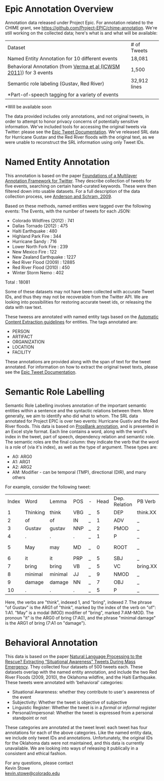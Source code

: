 # Epic Annotation Overview

Annotation data released under Project Epic. For annotation related to the CHIME grant, see https://github.com/Project-EPIC/chime-annotation. We're still working on the collected data; here's what is and what will be available:

<table>
  <tr><td>Dataset</td><td># of Tweets</td></tr>
  <tr><td>Named Entity Annotation for 10 different events</td><td>18,081</tr>
  <tr><td>Behavioral Annotation (from  <a href="http://www.aaai.org/ocs/index.php/ICWSM/ICWSM11/paper/download/2834/3282">Verma et al (ICWSM 2011)</a>) for 3 events</td><td>1,500</td></tr>
  <tr><td>Semantic role labeling (Gustav, Red River)</td><td>32,912 lines</tr>
  <tr><td>*Part-of-speech tagging for a variety of events</td><td/></tr>
</table>
*Will be available soon<br>

The data provided includes only annotations, and not original tweets, in order to attempt to honor privacy concerns of potentially sensitive information. We've included tools for accessing the original tweets via Twitter: please see the <a href="https://github.com/Project-EPIC/epic-annotation/blob/master/Epic%20Tweet%20Documentation.pdf">Epic Tweet Documentation</a>. We've released SRL data for Hurricane Gustav and the Red River floods with the original text, as we were unable to reconstruct the SRL information using only Tweet IDs.


# Named Entity Annotation
This annotation is based on the paper <a href="http://www.lrec-conf.org/proceedings/lrec2012/pdf/1008_Paper.pdf">Foundations of a Multilayer Annotation Framework for Twitter</a>. They describe collection of tweets for five events, searching on certain hand-curated keywords. These were then filtered down into usable datasets. For a full description of the data collection process, see <a href="https://ieeexplore.ieee.org/document/6032533">Anderson and Schram, 2009</a>.

Based on these methods, named entities were tagged over the following events:
The Events, with the number of tweets for each JSON:
<ul>
  <li>Colorado Wildfires (2012) : 741</li>
<li>Dallas Tornado (2012) : 475</li>
<li>Haiti Earthquake : 480</li>
<li>Highland Park Fire : 344</li>
<li>Hurricane Sandy : 716</li>
<li>Lower North Fork Fire : 239</li>
<li>New Mexico Fire : 122</li>
<li>New Zealand Earthquake : 1227</li>
<li>Red River Flood (2009) : 12885</li>
<li>Red River Flood (2010) : 450</li>
<li>Winter Storm Nemo : 402</li>
</ul>

Total : 18081

Some of these datasets may not have been collected with accurate Tweet IDs, and thus they may not be recoverable from the Twitter API. We are looking into possibilities for restoring accurate tweet ids, or releasing the data with raw text.

These tweess are annotated with named entity tags based on the <a href="https://www.ldc.upenn.edu/sites/www.ldc.upenn.edu/files/english-entities-guidelines-v6.6.pdf">Automatic Content Extraction guidelines</a> for entities. The tags annotated are:

<ul>
  <li>PERSON</li>
  <li>ARTIFACT</li>
  <li>ORGANIZATION</li>
  <li>LOCATION</li>
  <li>FACILITY</li>
</ul>
 These annotations are provided along with the span of text for the tweet annotated. For information on how to extract the original tweet texts, please see the <a href="https://github.com/Project-EPIC/epic-annotation/blob/master/Epic%20Tweet%20Documentation.pdf">Epic Tweet Documentation</a>.

# Semantic Role Labelling

Semantic Role Labelling involves annotation of the important semantic entities within a sentence and the syntactic relations between them. More generally, we aim to identify who did what to whom. The SRL data annotated for Project EPIC is over two events: Hurricane Gustiv and the Red River floods. This data is based on <a href="http://clear.colorado.edu/compsem/documents/propbank_guidelines.pdf">PropBank annotation</a>, and is presented in an Excel style format. Each line contains a word, along with the word's index in the tweet, part of speech, dependency relation and semantic role. The semantic roles are the final column: they indicate the verb that the word is a role of (via it's index), as well as the type of argument. These types are:

<ul>
  <li>A0: ARG0</li>
  <li>A1: ARG1</li>
  <li>A2: ARG2</li>
  <li>AM: Modifier - can be temporal (TMP), directional (DIR), and many others</li>
</ul>

For example, consider the following tweet:<br/>

<table>
  <tr><td>Index</td><td>Word</td><td>Lemma</td><td>POS</td><td>-</td><td>Head</td><td>Dep. Relation</td><td>PB Verb</td><td>Semantic Role</td></tr>
<tr><td>1</td><td>Thinking</td><td>think</td><td>VBG</td><td>_</td><td>5</td><td>DEP</td><td>think.XX</td><td>_</td></tr>
<tr><td>2</td><td>of</td><td>of</td><td>IN</td><td>_</td><td>1</td><td>ADV</td><td>_</td><td>1:A1</td></tr>
<tr><td>3</td><td>Gustav</td><td>gustav</td><td>NNP</td><td>_</td><td>2</td><td>PMOD</td><td>_</td><td>_</td></tr>
  <tr><td>4</td><td>.</td><td>.</td><td>.</td><td>_</td><td>1</td><td>P</td><td>_</td><td>_</td></tr>
<tr><td>5</td><td>May</td><td>may</td><td>MD</td><td>_</td><td>0</td><td>ROOT</td><td>_</td><td>7:AM-MOD</td></tr>
<tr><td>6</td><td>it</td><td>it</td><td>PRP</td><td>_</td><td>5</td><td>SBJ</td><td>_</td><td>7:A0</td></tr>
<tr><td>7</td><td>bring</td><td>bring</td><td>VB</td><td>_</td><td>5</td><td>VC</td><td>bring.XX</td><td>_</td></tr>
<tr><td>8</td><td>minimal</td><td>minimal</td><td>JJ</td><td>_</td><td>9</td><td>NMOD</td><td>_</td><td>_</td></tr>
<tr><td>9</td><td>damage</td><td>damage</td><td>NN</td><td>_</td><td>7</td><td>OBJ</td><td>_</td><td>7:A1</td></tr>
  <tr><td>10</td><td>.</td><td>.</td><td>.</td><td>_</td><td>5</td><td>P</td><td>_</td><td>_</td></tr>
  </table>

Here, the verbs are "think", indexed 1, and "bring", indexed 7. The phrase "of Gustav" is the ARG1 of "think", marked by the index of the verb on "of": 1:A1. "May" is a modal (MOD) modifier of "bring", marked 7:AM-MOD. The pronoun "it" is the ARG0 of bring (7:A0), and the phrase "minimal damage" is the ARG1 of bring (7:A1 on "damage").



# Behavioral Annotation
This data is based on the paper <a href="https://pdfs.semanticscholar.org/7867/159013a9c10661fbfe8619a9c1cc76c3012c.pdf">Natural Language Processing to the Rescue? Extracting “Situational Awareness” Tweets During Mass Emergency</a>. They collected four datasets of 500 tweets each. These datasets overlap with the named entity annotation, and include the two Red River Floods (2009, 2010), the Oklahoma wildfire, and the Haiti Earthquake. These tweets were annotated with 'behavioral' categories:

<ul>
  <li>Situational Awareness: whether they contribute to user's awareness of the event </li>
  <li>Subjectivity: Whether the tweet is objective of subjective</li>
  <li>Linguistic Register: Whether the tweet is in a <em>formal</em> or <em>informal</em> register</li>
  <li>Personal/impersonal: Whether the tweet is expressed from a personal standpoint or not</li>
</ul>

These categories are annotated at the tweet level: each tweet has four annotations for each of the above categories. Like the named entity data, we include only tweet IDs and annotations. Unfortunately, the original IDs for the Oklahoma dats were not maintained, and this data is currently unavailable. We are looking into ways of releasing it publically in a consistent and ethical fashion.


For any questions, please contact<br>
Kevin Stowe<br>
kevin.stowe@colorado.edu<br>
